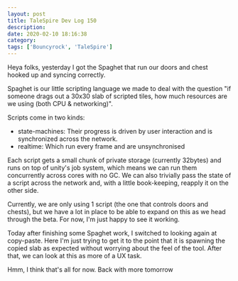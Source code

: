 ```yaml
---
layout: post
title: TaleSpire Dev Log 150
description:
date: 2020-02-10 18:16:38
category:
tags: ['Bouncyrock', 'TaleSpire']
---
```


Heya folks, yesterday I got the Spaghet that run our doors and chest hooked up and syncing correctly.

Spaghet is our little scripting language we made to deal with the question "if someone drags out a 30x30 slab of scripted tiles, how much resources are we using (both CPU & networking)".

Scripts come in two kinds:
* state-machines: Their progress is driven by user interaction and is synchronized across the network.
* realtime: Which run every frame and are unsynchronised

Each script gets a small chunk of private storage (currently 32bytes) and runs on top of unity's job system, which means we can run them concurrently across cores with no GC. We can also trivially pass the state of a script across the network and, with a little book-keeping, reapply it on the other side.

Currently, we are only using 1 script (the one that controls doors and chests), but we have a lot in place to be able to expand on this as we head through the beta. For now, I'm just happy to see it working.

Today after finishing some Spaghet work, I switched to looking again at copy-paste. Here I'm just trying to get it to the point that it is spawning the copied slab as expected without worrying about the feel of the tool. After that, we can look at this as more of a UX task.

Hmm, I think that's all for now.
Back with more tomorrow
